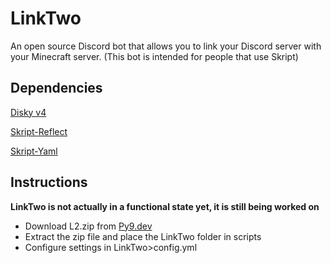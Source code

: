 # LinkTwo
An open source Discord bot that allows you to link your Discord server with your Minecraft server. (This bot is intended for people that use Skript)

## Dependencies
[Disky v4](https://disky.me/)

[Skript-Reflect](https://www.spigotmc.org/resources/skript-reflect.82259/)

[Skript-Yaml](https://www.spigotmc.org/resources/skript-yaml.49829/)

## Instructions
**LinkTwo is not actually in a functional state yet, it is still being worked on**
- Download L2.zip from [Py9.dev](https://py9.dev/)
- Extract the zip file and place the LinkTwo folder in scripts
- Configure settings in LinkTwo>config.yml
